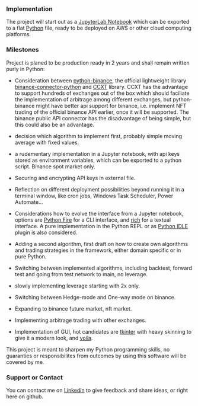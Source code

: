 ### Implementation

The project will start out as a [JupyterLab Notebook](https://github.com/jupyterlab/jupyterlab) which can be exported to a flat [Python](https://github.com/python/cpython) file, ready to be deployed on AWS or other cloud computing platforms.


### Milestones

Project is planed to be production ready in 2 years and shall remain written purly in Python:


- Consideration between [python-binance](https://github.com/sammchardy/python-binance), the official lightweight library [binance-connector-python](https://github.com/binance/binance-connector-python) and [CCXT](https://github.com/ccxt/ccxt) library. CCXT has the advantage to support hundreds of exchanges out of the box which should faciliate the implementation of arbitrage among different exchanges, but python-binance might have better api support for binance, i.e. implement NFT trading of the official binance API earlier, once it will be supported. The binance public API connector has the disadvantage of being simple, but this could also be an advantage.

- decision which algorithm to implement first, probably simple moving average with fixed values.
- a rudementary implementation in a Jupyter notebook, with api keys stored as environment variables, which can be exported to a python script. Binance spot market only.
- Securing and encrypting API keys in external file.
- Reflection on different deployment possibilities beyond running it in a terminal window, like cron jobs, Windows Task Scheduler, Power Automate...
- Considerations how to evolve the interface from a Jupyter notebook, options are [Python Fire](https://github.com/google/python-firegoogle) for a CLI interface, and [rich](https://github.com/Textualize/rich) for a textual interface. A pure implementation in the Python REPL or as [Python IDLE](https://github.com/python/cpython/tree/main/Lib/idlelib) plugin is also considered.
- Adding a second algorithm, first draft on how to create own algorithms and trading strategies in the framework, either domain specific or in pure Python.
- Switching between implemented algorithms, including backtest, forward test and going from test network to main, no leverage.
- slowly implementing leverage starting with 2x only.
- Switching between Hedge-mode and One-way mode on binance.
- Expanding to binance future market, nft market. 
- Implementing arbitrage trading with other exchanges.
- Implementation of GUI, hot candidates are [tkinter](https://github.com/python/cpython/tree/main/Lib/tkinter) with heavy skinning to give it a modern look, and [voila](https://github.com/voila-dashboards/voila).

This project is meant to sharpen my Python programming skills, no guaranties or responsibilites from outcomes by using this software will be covered by me.

### Support or Contact

You can contact me on [Linkedin](https://www.linkedin.com/in/streetyogi/) to give feedback and share ideas, or right here on github.

